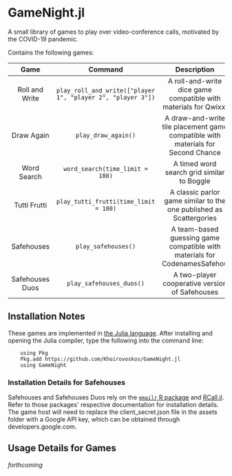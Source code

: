 # GameNight.jl

A small library of games to play over video-conference calls, motivated by the COVID-19 pandemic.

Contains the following games:

Game           | Command                                                     | Description
:------------: | :-------------------------------------------------------:   | :---------:
Roll and Write | `play_roll_and_write(["player 1", "player 2", "player 3"])` | A roll-and-write dice game compatible with materials for Qwixx.
Draw Again     | `play_draw_again()`                                         | A draw-and-write tile placement game compatible with materials for Second Chance
Word Search    | `word_search(time_limit = 180)`                             | A timed word search grid similar to Boggle
Tutti Frutti   | `play_tutti_frutti(time_limit = 180)`                       | A classic parlor game similar to the one published as Scattergories
Safehouses     | `play_safehouses()`                                         | A team-based guessing game compatible with materials for CodenamesSafehou
Safehouses Duos| `play_safehouses_duos()`                                    | A two-player cooperative version of Safehouses

## Installation Notes

These games are implemented in [the Julia language](https://julialang.org/). After installing and opening the Julia compiler, type the following into the command line: 
```
    using Pkg
    Pkg.add https://github.com/Khoirovoskos/GameNight.jl
    using GameNight
```

### Installation Details for Safehouses

Safehouses and Safehouses Duos rely on the [`gmailr` R package](https://cran.r-project.org/web/packages/gmailr/) and [RCall.jl](https://juliainterop.github.io/RCall.jl/stable/). Refer to those packages' respective documentation for installation details. The game host will need to replace the client_secret.json file in the assets folder with a Google API key, which can be obtained through developers.google.com.

## Usage Details for Games
*forthcoming*
